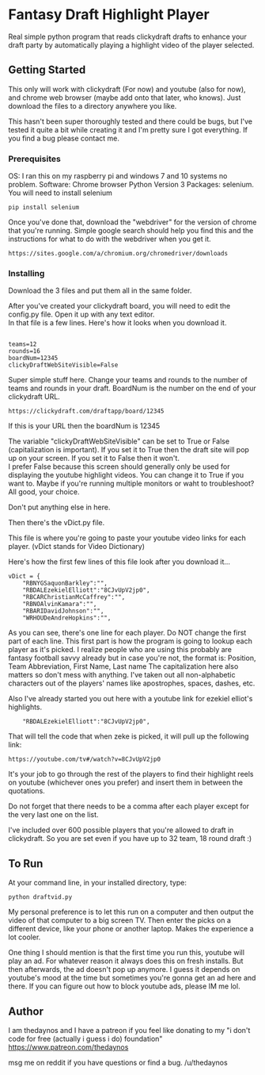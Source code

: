 # Fantasy Draft Highlight Player

Real simple python program that reads clickydraft drafts to enhance your draft party by automatically playing a highlight video of the player selected.

## Getting Started

This only will work with clickydraft (For now) and youtube (also for now), and chrome web browser (maybe add onto that later, who knows). Just download the files to a directory anywhere you like.

This hasn't been super thoroughly tested and there could be bugs, but I've tested it quite a bit while creating it and I'm pretty sure I got everything.  If you find a bug please contact me. 

### Prerequisites

OS: I ran this on my raspberry pi and windows 7 and 10 systems no problem. 
Software: Chrome browser
Python Version 3
Packages: selenium. You will need to install selenium
```
pip install selenium
```

Once you've done that, download the "webdriver" for the version of chrome that you're running. Simple google search should help you find this and the instructions for what to do with the webdriver when you get it. 
```
https://sites.google.com/a/chromium.org/chromedriver/downloads
```

### Installing

Download the 3 files and put them all in the same folder.

After you've created your clickydraft board, you will need to edit the config.py file.
Open it up with any text editor.  
In that file is a few lines.  Here's how it looks when you download it.

```

teams=12
rounds=16
boardNum=12345
clickyDraftWebSiteVisible=False

```
Super simple stuff here. Change your teams and rounds to the number of teams and rounds in your draft.  BoardNum is the number on the end of your clickydraft URL.

```
https://clickydraft.com/draftapp/board/12345
```

If this is your URL then the boardNum is 12345

The variable "clickyDraftWebSiteVisible" can be set to True or False (capitalization is important).
If you set it to True then the draft site will pop up on your screen.  If you set it to False then it won't.  
I prefer False because this screen should generally only be used for displaying the youtube highlight videos.
You can change it to True if you want to. Maybe if you're running multiple monitors or waht to troubleshoot?  All good, your choice.

Don't put anything else in here.

Then there's the vDict.py file.

This file is where you're going to paste your youtube video links for each player.  (vDict stands for Video Dictionary)

Here's how the first few lines of this file look after you download it...

```
vDict = {
    "RBNYGSaquonBarkley":"",
    "RBDALEzekielElliott":"8CJvUpV2jp0",
    "RBCARChristianMcCaffrey":"",
    "RBNOAlvinKamara":"",
    "RBARIDavidJohnson":"",
    "WRHOUDeAndreHopkins":"",
```

As you can see, there's one line for each player.   Do NOT change the first part of each line. This first part is how the program is going to lookup each player as it's picked.
I realize people who are using this probably are fantasy football savvy already but in case you're not, the format is:
Position, Team Abbreviation, First Name, Last name
The capitalization here also matters so don't mess with anything.  I've taken out all non-alphabetic characters out of the players' names like apostrophes, spaces, dashes, etc.

Also I've already started you out here with a youtube link for ezekiel elliot's highlights.  

```
    "RBDALEzekielElliott":"8CJvUpV2jp0",
```

That will tell the code that when zeke is picked, it will pull up the following link:
```
https://youtube.com/tv#/watch?v=8CJvUpV2jp0
```

It's your job to go through the rest of the players to find their highlight reels on youtube (whichever ones you prefer) and insert them in between the quotations.  

Do not forget that there needs to be a comma after each player except for the very last one on the list.  

I've included over 600 possible players that you're allowed to draft in clickydraft. So you are set even if you have up to 32 team, 18 round draft :)


## To Run

At your command line, in your installed directory, type: 

```
python draftvid.py
```

My personal preference is to let this run on a computer and then output the video of that computer to a big screen TV.  Then enter the picks on a different device, like your phone or another laptop.  Makes the experience a lot cooler.

One thing I should mention is that the first time you run this, youtube will play an ad.  For whatever reason it always does this on fresh installs. But then afterwards, the ad doesn't pop up anymore. I guess it depends on youtube's mood at the time but sometimes you're gonna get an ad here and there.  If you can figure out how to block youtube ads, please IM me lol.  


## Author

I am thedaynos and I have a patreon if you feel like donating to my "i don't code for free (actually i guess i do) foundation"
https://www.patreon.com/thedaynos

msg me on reddit if you have questions or find a bug.  /u/thedaynos

